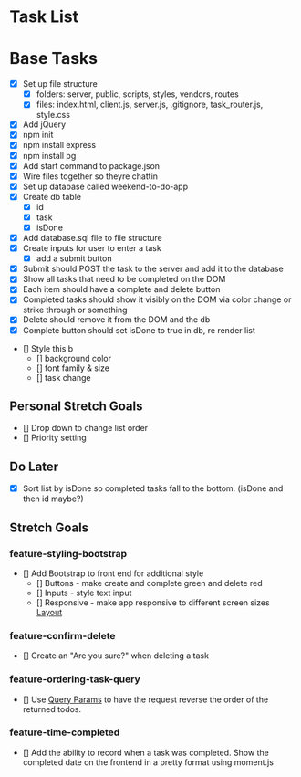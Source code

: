 # Task List

# Base Tasks

- [x] Set up file structure
  - [x] folders: server, public, scripts, styles, vendors, routes
  - [x] files: index.html, client.js, server.js, .gitignore, task_router.js, style.css
- [x] Add jQuery
- [x] npm init
- [x] npm install express
- [x] npm install pg
- [x] Add start command to package.json
- [x] Wire files together so theyre chattin
- [x] Set up database called weekend-to-do-app
- [x] Create db table
  - [x] id
  - [x] task
  - [x] isDone
- [x] Add database.sql file to file structure
- [x] Create inputs for user to enter a task
  - [x] add a submit button
- [x] Submit should POST the task to the server and add it to the database
- [x] Show all tasks that need to be completed on the DOM
- [x] Each item should have a complete and delete button
- [x] Completed tasks should show it visibly on the DOM via color change or strike through or something
- [x] Delete should remove it from the DOM and the db
- [x] Complete button should set isDone to true in db, re render list
- [] Style this b
  - [] background color
  - [] font family & size
  - [] task change

## Personal Stretch Goals

- [] Drop down to change list order
- [] Priority setting

## Do Later

- [x] Sort list by isDone so completed tasks fall to the bottom. (isDone and then id maybe?)

## Stretch Goals

### feature-styling-bootstrap

- [] Add Bootstrap to front end for additional style
  - [] Buttons - make create and complete green and delete red
  - [] Inputs - style text input
  - [] Responsive - make app responsive to different screen sizes [Layout](https://getbootstrap.com/docs/4.1/layout/overview/)

### feature-confirm-delete

- [] Create an "Are you sure?" when deleting a task

### feature-ordering-task-query

- [] Use [Query Params](https://expressjs.com/en/api.html#req.query) to have the request reverse the order of the returned todos.

### feature-time-completed

- [] Add the ability to record when a task was completed. Show the completed date on the frontend in a pretty format using moment.js
